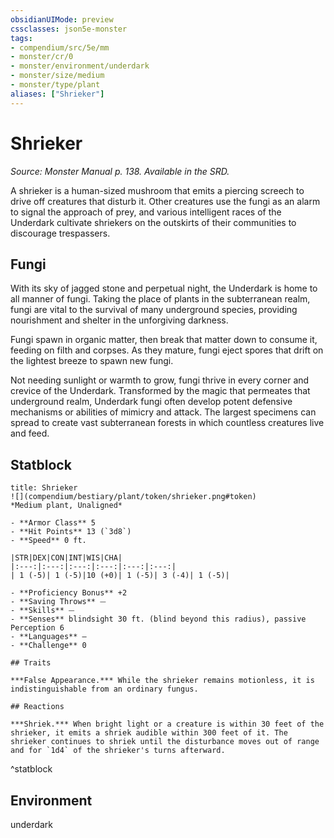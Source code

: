 ```yaml
---
obsidianUIMode: preview
cssclasses: json5e-monster
tags:
- compendium/src/5e/mm
- monster/cr/0
- monster/environment/underdark
- monster/size/medium
- monster/type/plant
aliases: ["Shrieker"]
---
```

# Shrieker
*Source: Monster Manual p. 138. Available in the SRD.*  

A shrieker is a human-sized mushroom that emits a piercing screech to drive off creatures that disturb it. Other creatures use the fungi as an alarm to signal the approach of prey, and various intelligent races of the Underdark cultivate shriekers on the outskirts of their communities to discourage trespassers.

## Fungi

With its sky of jagged stone and perpetual night, the Underdark is home to all manner of fungi. Taking the place of plants in the subterranean realm, fungi are vital to the survival of many underground species, providing nourishment and shelter in the unforgiving darkness.

Fungi spawn in organic matter, then break that matter down to consume it, feeding on filth and corpses. As they mature, fungi eject spores that drift on the lightest breeze to spawn new fungi.

Not needing sunlight or warmth to grow, fungi thrive in every corner and crevice of the Underdark. Transformed by the magic that permeates that underground realm, Underdark fungi often develop potent defensive mechanisms or abilities of mimicry and attack. The largest specimens can spread to create vast subterranean forests in which countless creatures live and feed.

## Statblock

```ad-statblock
title: Shrieker
![](compendium/bestiary/plant/token/shrieker.png#token)
*Medium plant, Unaligned*

- **Armor Class** 5 
- **Hit Points** 13 (`3d8`)
- **Speed** 0 ft.

|STR|DEX|CON|INT|WIS|CHA|
|:---:|:---:|:---:|:---:|:---:|:---:|
| 1 (-5)| 1 (-5)|10 (+0)| 1 (-5)| 3 (-4)| 1 (-5)|

- **Proficiency Bonus** +2
- **Saving Throws** ⏤
- **Skills** ⏤
- **Senses** blindsight 30 ft. (blind beyond this radius), passive Perception 6
- **Languages** —
- **Challenge** 0

## Traits

***False Appearance.*** While the shrieker remains motionless, it is indistinguishable from an ordinary fungus.

## Reactions

***Shriek.*** When bright light or a creature is within 30 feet of the shrieker, it emits a shriek audible within 300 feet of it. The shrieker continues to shriek until the disturbance moves out of range and for `1d4` of the shrieker's turns afterward.
```
^statblock

## Environment

underdark